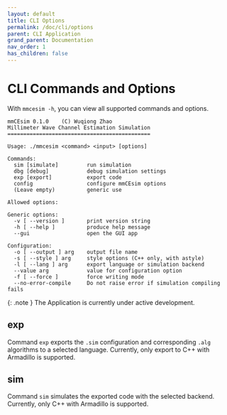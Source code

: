 ```yaml
---
layout: default
title: CLI Options
permalink: /doc/cli/options
parent: CLI Application
grand_parent: Documentation
nav_order: 1
has_children: false
---
```


# CLI Commands and Options

With `mmcesim -h`, you can view all supported commands and options.
```
mmCEsim 0.1.0    (C) Wuqiong Zhao
Millimeter Wave Channel Estimation Simulation
=============================================

Usage: ./mmcesim <command> <input> [options]

Commands:
  sim [simulate]         run simulation
  dbg [debug]            debug simulation settings
  exp [export]           export code
  config                 configure mmCEsim options
  (Leave empty)          generic use

Allowed options:

Generic options:
  -v [ --version ]       print version string
  -h [ --help ]          produce help message
  --gui                  open the GUI app

Configuration:
  -o [ --output ] arg    output file name
  -s [ --style ] arg     style options (C++ only, with astyle)
  -l [ --lang ] arg      export language or simulation backend
  --value arg            value for configuration option
  -f [ --force ]         force writing mode
  --no-error-compile     Do not raise error if simulation compiling fails
```

{: .note }
The Application is currently under active development.

## exp
Command `exp` exports the `.sim` configuration and corresponding
`.alg` algorithms to a selected language.
Currently, only export to C++ with Armadillo is supported.

## sim
Command `sim` simulates the exported code with the selected backend.
Currently, only C++ with Armadillo is supported.
